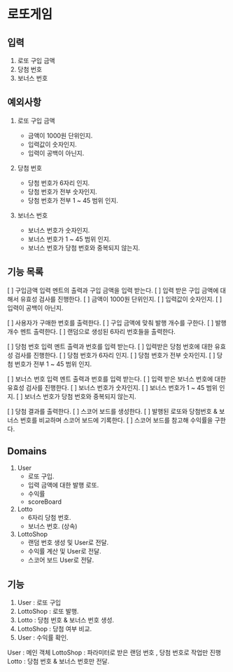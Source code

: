 # 로또게임

## 입력

1. 로또 구입 금액
2. 당첨 번호
3. 보너스 번호


## 예외사항

1. 로또 구입 금액
    - 금액이 1000원 단위인지.
    - 입력값이 숫자인지.
    - 입력이 공백이 아닌지.

2. 당첨 번호
    - 당첨 번호가 6자리 인지.
    - 당첨 번호가 전부 숫자인지.
    - 당첨 번호가 전부 1 ~ 45 범위 인지.

3. 보너스 번호
    - 보너스 번호가 숫자인지.
    - 보너스 번호가 1 ~ 45 범위 인지.
    - 보너스 번호가 당첨 번호와 중복되지 않는지.


## 기능 목록
[ ] 구입금액 입력 멘트의 출력과 구입 금액을 입력 받는다.
    [ ] 입력 받은 구입 금액에 대해서 유효성 검사를 진행한다.
        [ ] 금액이 1000원 단위인지.
        [ ] 입력값이 숫자인지.
        [ ] 입력이 공백이 아닌지.

[ ] 사용자가 구매한 번호를 출력한다.
    [ ] 구입 금액에 맞춰 발행 개수를 구한다.
    [ ] 발행 개수 멘트 출력한다.
    [ ] 랜덤으로 생성된 6자리 번호들을 출력한다.

[ ] 당첨 번호 입력 멘트 출력과 번호를 입력 받는다.
    [ ] 입력받은 당첨 번호에 대한 유효성 검사를 진행한다.
        [ ] 당첨 번호가 6자리 인지.
        [ ] 당첨 번호가 전부 숫자인지.
        [ ] 당첨 번호가 전부 1 ~ 45 범위 인지.

[ ] 보너스 번호 입력 멘트 출력과 번호를 입력 받는다.
    [ ] 입력 받은 보너스 번호에 대한 유효성 검사를 진행한다.
        [ ] 보너스 번호가 숫자인지.
        [ ] 보너스 번호가 1 ~ 45 범위 인지.
        [ ] 보너스 번호가 당첨 번호와 중복되지 않는지.

[ ] 당첨 결과를 출력한다.
    [ ] 스코어 보드를 생성한다.
    [ ] 발행된 로또와 당첨번호 & 보너스 번호를 비교하며 스코어 보드에 기록한다.
    [ ] 스코어 보드를 참고해 수익률을 구한다.

## Domains

1. User
    - 로또 구입.
    - 입력 금액에 대한 발행 로또.
    - 수익률
    - scoreBoard
2. Lotto
    - 6자리 당첨 번호.
    - 보너스 번호. (상속)
3. LottoShop
    - 랜덤 번호 생성 및 User로 전달.
    - 수익률 계산 및 User로 전달.
    - 스코어 보드 User로 전달.

## 기능

1. User : 로또 구입
2. LottoShop : 로또 발행.
3. Lotto : 당첨 번호 & 보너스 번호 생성.
4. LottoShop : 당첨 여부 비교.
5. User : 수익률 확인.


User : 메인 객체
LottoShop : 파라미터로 받은 랜덤 번호 , 당첨 번호로 작업만 진행
Lotto : 당첨 번호 & 보너스 번호만 전달.
